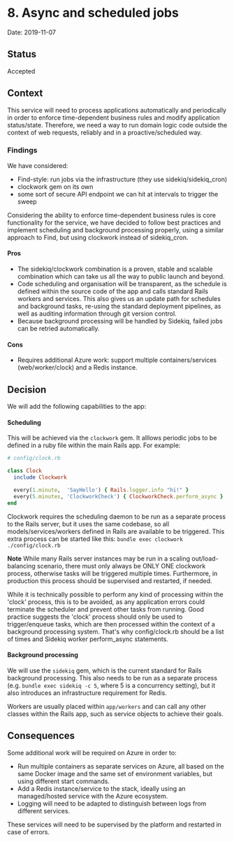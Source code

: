 # 8. Async and scheduled jobs

Date: 2019-11-07

## Status

Accepted

## Context

This service will need to process applications automatically and periodically in order to enforce time-dependent business rules and modify application status/state. Therefore, we need a way to run domain logic code outside the context of web requests, reliably and in a proactive/scheduled way.

### Findings

We have considered:

- Find-style: run jobs via the infrastructure (they use sidekiq/sidekiq\_cron)
- clockwork gem on its own
- some sort of secure API endpoint we can hit at intervals to trigger the sweep

Considering the ability to enforce time-dependent business rules is core functionality
for the service, we have decided to follow best practices and implement scheduling
and background processing properly, using a similar approach to Find, but using
clockwork instead of sidekiq\_cron.

#### Pros

- The sidekiq/clockwork combination is a proven, stable and scalable combination which can take us all the way to public launch and beyond.
- Code scheduling and organisation will be transparent, as the schedule is defined within the source code of the app and calls standard Rails workers and services. This also gives us an update path for schedules and background tasks, re-using the standard deployment pipelines, as well as auditing information through git version control.
- Because background processing will be handled by Sidekiq, failed jobs can be retried automatically.

#### Cons

- Requires additional Azure work: support multiple containers/services (web/worker/clock) and a Redis instance.

## Decision

We will add the following capabilities to the app:

#### Scheduling

This will be achieved via the ```clockwork``` gem. It alllows periodic jobs to be defined in a ruby file within the main Rails app. For example:

```ruby
# config/clock.rb

class Clock
  include Clockwork

  every(1.minute,  'SayHello') { Rails.logger.info "hi!" }
  every(5.minutes, 'ClockworkCheck') { ClockworkCheck.perform_async }
end
```

Clockwork requires the scheduling daemon to be run as a separate process to the Rails server, but it uses the same codebase, so all models/services/workers defined in Rails are available to be triggered. This extra process can be started like this: ```bundle exec clockwork ./config/clock.rb```

**Note** While many Rails server instances may be run in a scaling out/load-balancing scenario, there must only always be ONLY ONE clockwork process, otherwise tasks will be triggered multiple times. Furthermore, in production this process should be supervised and restarted, if needed.

While it is technically possible to perform any kind of processing within the 'clock' process, this is to be avoided, as any application errors could terminate the scheduler and prevent other tasks from running. Good practice suggests the 'clock' process should only be used to trigger/enqueue tasks, which are then processed within the context of a background processing system. That's why config/clock.rb should be a list of times and Sidekiq worker perform_async statements.

#### Background processing

We will use the ```sidekiq``` gem, which is the current standard for Rails background processing. This also needs to be run as a separate process (e.g. ```bundle exec sidekiq -c 5```, where 5 is a concurrency setting), but it also introduces an infrastructure requirement for Redis.

Workers are usually placed within ```app/workers``` and can call any other classes within the Rails app, such as service objects to achieve their goals.

## Consequences

Some additional work will be required on Azure in order to:

- Run multiple containers as separate services on Azure, all based on the same Docker image and the same set of environment variables, but using different start commands.
- Add a Redis instance/service to the stack, ideally using an managed/hosted service with the Azure ecosystem.
- Logging will need to be adapted to distinguish between logs from different services.

These services will need to be supervised by the platform and restarted in case of errors.
